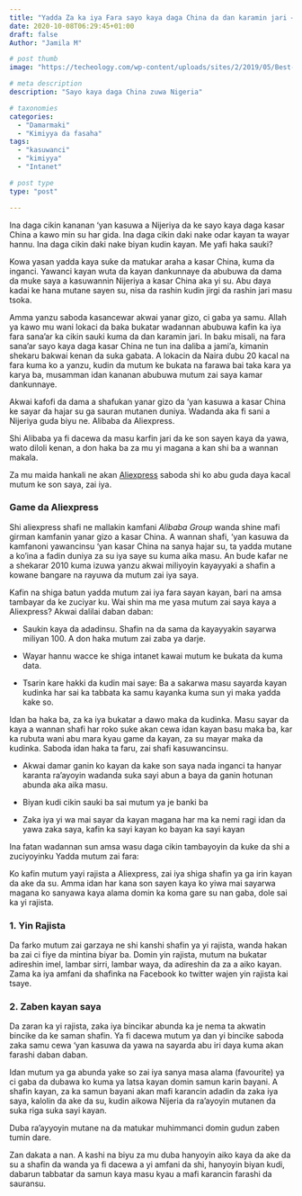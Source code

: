 ```yaml
---
title: "Yadda Za ka iya Fara sayo kaya daga China da dan karamin jari – Kashi na 1"
date: 2020-10-08T06:29:45+01:00
draft: false
Author: "Jamila M"

# post thumb
image: "https://techeology.com/wp-content/uploads/sites/2/2019/05/Best-Tech-Gifts-Under-20.png"

# meta description
description: "Sayo kaya daga China zuwa Nigeria"

# taxonomies
categories:
  - "Damarmaki"
  - "Kimiyya da fasaha"
tags:
  - "kasuwanci"
  - "kimiyya"
  - "Intanet"

# post type
type: "post"

---
```



Ina daga cikin kananan ‘yan kasuwa a Nijeriya da ke sayo kaya daga kasar China a kawo min su har gida. Ina daga cikin daki nake odar kayan ta wayar hannu. Ina daga cikin daki nake biyan kudin kayan. Me yafi haka sauki? 

Kowa yasan yadda kaya suke da matukar araha a kasar China, kuma da inganci. Yawanci kayan wuta da kayan dankunnaye da abubuwa da dama da muke saya a kasuwannin Nijeriya a kasar China aka yi su.  Abu daya kadai ke hana mutane sayen su, nisa da rashin kudin jirgi da rashin jari masu tsoka.

Amma yanzu saboda kasancewar akwai yanar gizo, ci gaba ya samu. Allah ya kawo mu wani lokaci da baka bukatar wadannan abubuwa kafin ka iya fara sana’ar ka cikin sauki kuma da dan karamin jari.
In baku misali, na fara sana’ar sayo kaya daga kasar China ne tun ina daliba a jami’a, kimanin shekaru bakwai kenan da suka gabata. A lokacin da Naira dubu 20 kacal na fara kuma ko a yanzu, kudin da mutum ke bukata na farawa bai taka kara ya karya ba, musamman idan kananan abubuwa mutum zai saya kamar dankunnaye.

Akwai kafofi da dama a shafukan yanar gizo da ‘yan kasuwa a kasar China ke sayar da hajar su ga sauran mutanen duniya. Wadanda aka fi sani a Nijeriya guda biyu ne. Alibaba da Aliexpress.

Shi Alibaba ya fi dacewa da masu karfin jari da ke son sayen kaya da yawa, wato diloli kenan, a don haka ba za mu yi magana a kan shi ba a wannan makala.

Za mu maida hankali ne akan [Aliexpress](aliexpress.com) saboda shi ko abu guda daya kacal mutum ke son saya, zai iya.

### Game da Aliexpress

Shi aliexpress shafi ne mallakin kamfani _Alibaba Group_ wanda shine mafi girman kamfanin yanar gizo a kasar China. A wannan shafi, ‘yan kasuwa da kamfanoni yawancinsu ‘yan kasar China na sanya hajar su, ta yadda mutane a ko’ina a fadin duniya za su iya saye su kuma aika masu. An bude kafar ne a shekarar 2010 kuma izuwa yanzu akwai miliyoyin kayayyaki a shafin a kowane bangare na rayuwa da mutum zai iya saya.

Kafin na shiga batun yadda mutum zai iya fara sayan kayan, bari na amsa tambayar da ke zuciyar ku. Wai shin ma me yasa mutum zai saya kaya a Aliexpress?
Akwai dalilai daban daban:

* Saukin kaya da adadinsu. Shafin na da sama da kayayyakin sayarwa miliyan 100. A don haka mutum zai zaba ya darje.   

* Wayar hannu wacce ke shiga intanet kawai mutum ke bukata da kuma data.

* Tsarin kare hakki da kudin mai saye: Ba a sakarwa masu sayarda kayan kudinka har sai ka tabbata ka samu kayanka kuma sun yi maka yadda kake so. 

Idan ba haka ba, za ka iya bukatar a dawo maka da kudinka. Masu sayar da kaya a wannan shafi har roko suke akan cewa idan kayan basu maka ba, kar ka rubuta wani abu mara kyau game da kayan, za su mayar maka da kudinka. Saboda idan haka ta faru, zai shafi kasuwancinsu.

* Akwai damar ganin ko kayan da kake son saya nada inganci ta hanyar karanta ra’ayoyin wadanda suka sayi abun a baya  da ganin hotunan abunda aka aika masu.

* Biyan kudi cikin sauki ba sai mutum ya je banki ba

* Zaka iya yi wa mai sayar da kayan magana har ma ka nemi ragi idan da yawa zaka saya, kafin ka sayi kayan ko bayan ka sayi kayan

Ina fatan wadannan sun amsa wasu daga cikin tambayoyin da kuke da shi a zuciyoyinku
Yadda mutum zai fara:

Ko kafin mutum yayi rajista a Aliexpress, zai iya shiga shafin ya ga irin kayan da ake da su. Amma idan har kana son sayen kaya ko yiwa mai sayarwa magana ko sanyawa kaya alama domin ka koma gare su nan gaba, dole sai ka yi rajista.

### 1.	Yin Rajista

Da farko mutum zai garzaya ne shi kanshi shafin ya yi rajista, wanda hakan ba zai ci fiye da mintina biyar ba. Domin yin rajista, mutum na bukatar adireshin imel, lambar sirri, lambar waya, da adireshin da za a aiko kayan. Zama ka iya amfani da shafinka na Facebook ko twitter wajen yin rajista kai tsaye.

### 2.	Zaben kayan saya

Da zaran ka yi rajista, zaka iya bincikar abunda ka je nema ta akwatin bincike da ke saman shafin. Ya fi dacewa mutum ya dan yi bincike saboda zaka samu cewa ‘yan kasuwa da yawa na sayarda abu iri daya kuma akan farashi daban daban.

Idan mutum ya ga abunda yake so zai iya sanya masa alama (favourite) ya ci gaba da dubawa ko kuma ya latsa kayan domin samun karin bayani. A shafin kayan, za ka samun bayani akan mafi karancin adadin da zaka iya saya, kalolin da ake da su, kudin aikowa Nijeria da ra’ayoyin mutanen da suka riga suka sayi kayan.

Duba ra’ayyoyin mutane na da matukar muhimmanci domin gudun zaben tumin dare.

Zan dakata a nan. A kashi na biyu za mu duba hanyoyin aiko kaya da ake da su a shafin da wanda ya fi dacewa a yi amfani da shi, hanyoyin biyan kudi, dabarun tabbatar da samun kaya masu kyau a mafi karancin farashi da sauransu.




